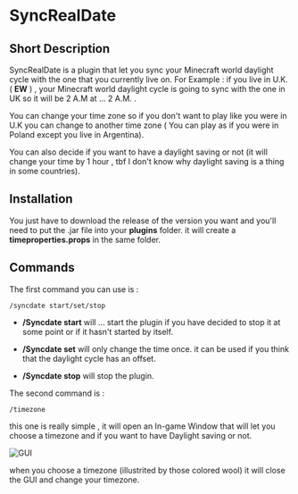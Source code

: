 # SyncRealDate

## Short Description
SyncRealDate is a plugin that let you sync your Minecraft world daylight cycle with the one that you currently live on.
For Example : if you live in U.K. ( __EW__ ) , your Minecraft world daylight cycle is going to sync with the one in UK so it will be 2 A.M at ... 2 A.M. .

You can change your time zone so if you don't want to play like you were in U.K you can change to another time zone ( You can play as if you were in Poland except you live in Argentina).

You can also decide if you want to have a daylight saving or not (it will change your time by 1 hour , tbf I don't know why daylight saving is a thing in some countries).

## Installation

You just have to download the release of the version you want and you'll need to put the .jar file into your **plugins** folder.
it will create a **timeproperties.props** in the same folder.

## Commands

The first command you can use is :

```
/syncdate start/set/stop
```

- **/Syncdate start** will ... start the plugin if you have decided to stop it at some point or if it hasn't started by itself.

- **/Syncdate set** will only change the time once. it can be used if you think that the daylight cycle has an offset.

- **/Syncdate stop** will stop the plugin. 

The second command is :

```
/timezone
```

this one is really simple , it will open an In-game Window that will let you choose a timezone and if you want to have Daylight saving or not.

![GUI](https://imgur.com/fSIQxxT.png)

when you choose a timezone (illustrited by those colored wool) it will close the GUI and change your timezone.

